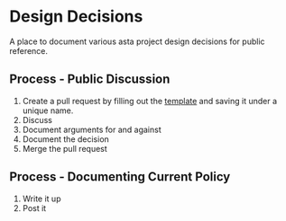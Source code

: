 # Design Decisions

A place to document various asta project design decisions for public reference.

## Process - Public Discussion

1. Create a pull request by filling out the [template](TEMPLATE.md) and saving it under a unique name.
1. Discuss
1. Document arguments for and against
1. Document the decision
1. Merge the pull request

## Process - Documenting Current Policy

1. Write it up
1. Post it
